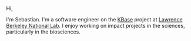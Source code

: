 Hi,

I'm Sebastian. 
I'm a software engineer on the [KBase](https://kbase.us) project at [Lawrence Berkeley National Lab](https://lbl.gov).
I enjoy working on impact projects in the sciences, particularly in the biosciences.

